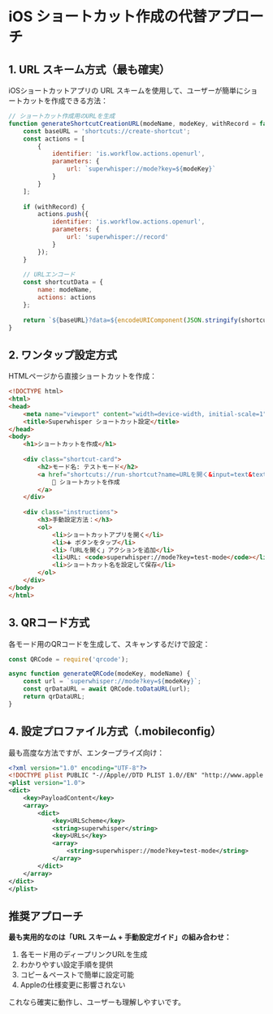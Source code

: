 # iOS ショートカット作成の代替アプローチ

## 1. URL スキーム方式（最も確実）

iOSショートカットアプリの URL スキームを使用して、ユーザーが簡単にショートカットを作成できる方法：

```javascript
// ショートカット作成用のURLを生成
function generateShortcutCreationURL(modeName, modeKey, withRecord = false) {
    const baseURL = 'shortcuts://create-shortcut';
    const actions = [
        {
            identifier: 'is.workflow.actions.openurl',
            parameters: {
                url: `superwhisper://mode?key=${modeKey}`
            }
        }
    ];
    
    if (withRecord) {
        actions.push({
            identifier: 'is.workflow.actions.openurl',
            parameters: {
                url: 'superwhisper://record'
            }
        });
    }
    
    // URLエンコード
    const shortcutData = {
        name: modeName,
        actions: actions
    };
    
    return `${baseURL}?data=${encodeURIComponent(JSON.stringify(shortcutData))}`;
}
```

## 2. ワンタップ設定方式

HTMLページから直接ショートカットを作成：

```html
<!DOCTYPE html>
<html>
<head>
    <meta name="viewport" content="width=device-width, initial-scale=1">
    <title>Superwhisper ショートカット設定</title>
</head>
<body>
    <h1>ショートカットを作成</h1>
    
    <div class="shortcut-card">
        <h2>モード名: テストモード</h2>
        <a href="shortcuts://run-shortcut?name=URLを開く&input=text&text=superwhisper://mode?key=test-mode">
            📱 ショートカットを作成
        </a>
    </div>
    
    <div class="instructions">
        <h3>手動設定方法：</h3>
        <ol>
            <li>ショートカットアプリを開く</li>
            <li>➕ ボタンをタップ</li>
            <li>「URLを開く」アクションを追加</li>
            <li>URL: <code>superwhisper://mode?key=test-mode</code></li>
            <li>ショートカット名を設定して保存</li>
        </ol>
    </div>
</body>
</html>
```

## 3. QRコード方式

各モード用のQRコードを生成して、スキャンするだけで設定：

```javascript
const QRCode = require('qrcode');

async function generateQRCode(modeKey, modeName) {
    const url = `superwhisper://mode?key=${modeKey}`;
    const qrDataURL = await QRCode.toDataURL(url);
    return qrDataURL;
}
```

## 4. 設定プロファイル方式（.mobileconfig）

最も高度な方法ですが、エンタープライズ向け：

```xml
<?xml version="1.0" encoding="UTF-8"?>
<!DOCTYPE plist PUBLIC "-//Apple//DTD PLIST 1.0//EN" "http://www.apple.com/DTDs/PropertyList-1.0.dtd">
<plist version="1.0">
<dict>
    <key>PayloadContent</key>
    <array>
        <dict>
            <key>URLScheme</key>
            <string>superwhisper</string>
            <key>URLs</key>
            <array>
                <string>superwhisper://mode?key=test-mode</string>
            </array>
        </dict>
    </array>
</dict>
</plist>
```

## 推奨アプローチ

**最も実用的なのは「URL スキーム + 手動設定ガイド」の組み合わせ：**

1. 各モード用のディープリンクURLを生成
2. わかりやすい設定手順を提供
3. コピー＆ペーストで簡単に設定可能
4. Appleの仕様変更に影響されない

これなら確実に動作し、ユーザーも理解しやすいです。